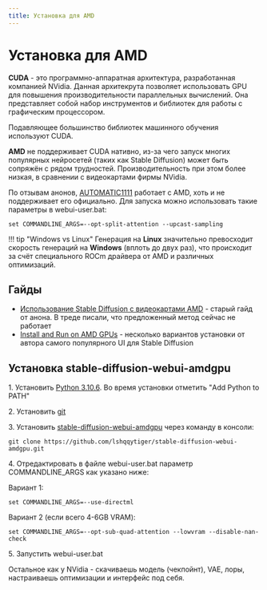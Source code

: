 ```yaml
---
title: Установка для AMD
---
```


# Установка для AMD

**CUDA** - это программно-аппаратная архитектура, разработанная компанией NVidia. Данная архитекрута позволяет использовать GPU для повышения производительности параллельных вычислений. Она представляет собой набор инструментов и библиотек для работы с графическим процессором.

Подавляющее большинство библиотек машинного обучения используют CUDA.

**AMD** не поддерживает CUDA нативно, из-за чего запуск многих популярных нейросетей (таких как Stable Diffusion) может быть сопряжён с рядом трудностей. Производительность при этом более низкая, в сравнении с видеокартами фирмы NVidia.

По отзывам анонов, [AUTOMATIC1111](https://github.com/AUTOMATIC1111/stable-diffusion-webui) работает с AMD, хоть и не поддерживает его официально. Для запуска можно использовать такие параметры в webui-user.bat:
```
set COMMANDLINE_ARGS=--opt-split-attention --upcast-sampling
```


!!! tip "Windows vs Linux"
    Генерация на **Linux** значительно превосходит скорость генераций на **Windows** (вплоть до двух раз), что происходит за счёт специального ROCm драйвера от AMD и различных оптимизаций.

## Гайды
* [Использование Stable Diffusion с видеокартами AMD](https://rentry.co/SD-amd-gpu) - старый гайд от анона. В треде писали, что предложенный метод сейчас не работает
* [Install and Run on AMD GPUs](https://github.com/AUTOMATIC1111/stable-diffusion-webui/wiki/Install-and-Run-on-AMD-GPUs) - несколько вариантов установки от автора самого популярного UI для Stable Diffusion

## Установка stable-diffusion-webui-amdgpu

1\. Установить [Python 3.10.6](https://www.python.org/downloads/release/python-3106/). Во время установки отметить "Add Python to PATH"

2\. Установить [git](https://git-scm.com/download/win)

3\. Установить [stable-diffusion-webui-amdgpu](https://github.com/lshqqytiger/stable-diffusion-webui-amdgpu) через команду в консоли:

```
git clone https://github.com/lshqqytiger/stable-diffusion-webui-amdgpu.git
```

4\. Отредактировать в файле webui-user.bat параметр COMMANDLINE_ARGS как указано ниже:

Вариант 1:

```
set COMMANDLINE_ARGS=--use-directml
```
Вариант 2 (если всего 4-6GB VRAM):

```
set COMMANDLINE_ARGS=--opt-sub-quad-attention --lowvram --disable-nan-check
```
5\. Запустить webui-user.bat

Остальное как у NVidia - скачиваешь модель (чекпойнт), VAE, лоры, настраиваешь оптимизации и интерфейс под себя.
